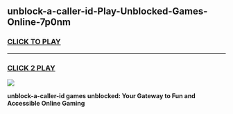 
## unblock-a-caller-id-Play-Unblocked-Games-Online-7p0nm
<h3>
<a href="https://premium76.site?title=unblock-a-caller-id&ref=25A">CLICK TO PLAY</a></h3>
<hr>

<h3>
<a href="https://premium76.site?title=unblock-a-caller-id&ref=25A">CLICK 2 PLAY</a>
  
</h3>

<a href="https://premium76.site?title=unblock-a-caller-id&ref=25A"><img src="https://clearcache.store/games.png"></a>


**unblock-a-caller-id games unblocked: Your Gateway to Fun and Accessible Online Gaming**
